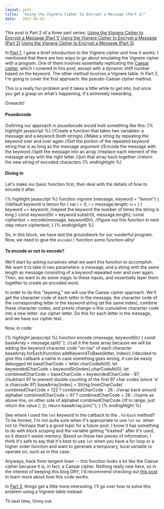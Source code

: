 ```yaml
---
layout: post
title:  "Using the Vignere Cipher to Encrypt a Message (Part 2)"
date:   2017-02-01
---
```

This post is Part 2 of a three part series:
[Using the Vignere Cipher to Encrypt a Message (Part 1)]()
[Using the Vignere Cipher to Encrypt a Message (Part 2)]()
[Using the Vignere Cipher to Encrypt a Message (Part 3)]()

In [Part 1](), I gave a brief introduction to the Vignere cipher and how it works. I mentioned that there are two ways to go about emulating the Vignere cipher with a program. One of them involves essentially replicating the [Caesar cipher](), which I covered in this post, except with a dynamic shift number based on the keyword. The other method involves a Vignere table. In Part 2, I'm going to cover the first approach: the pseudo-Caesar cipher method.

This is a really fun problem and it takes a little while to get into, but once you get a grasp on what's happening, it's extremely rewarding.

Onwards!

#### Psuedocode

Outlining our approach in psuedocode would look something like this:
{% highlight javascript %}
//Create a function that takes two variables: a message and a keyword (both strings)
//Make a string by repeating the keyword over and over again
//Get the portion of the repeated keyword string that is as long as the message argument
//Encode the message with the keyword
  //split the message into an array
  //replace each element of the message array with the right letter
  //join that array back together
//return the new string of encoded characters
{% endhighlight %}

#### Diving In

Let's make our basic function first, then deal with the details of how to encode it after.

{% highlight javascript %}
function vignere (message, keyword = "lemon") { //default keyword is lemon
  for ( var i = 0; i < message.length; i++ ) {
    keyword += keyword; //repeat the keyword the number of times the string is long
  }
  const keywordStr = keyword.substr(0, message.length);
  const ciphertext = encode(message, keywordStr); //figure out this function in next step
  return ciphertext;
}
{% endhighlight %}

So, in this block, we have laid the groundwork for our vunderful program. Now, we need to give the `encode()` function some function-ality!

#### To encode or not to encode?

We'll start by asking ourselves what we want this function to accomplish. We want it to take in two parameters: a message, and a string with the same length as message consisting of a keyword repeated over and over again. Then, we want to do some magic to these inputs, and essentially layer them together to create an encoded word.

In order to do this "layering," we will use the Caesar cipher approach. We'll get the character code of each letter in the message, the character code of the corresponding letter in the keyword string (at the same index), combine these character codes, and presto change-o this cumulative character code into a new letter: our cipher letter. Do this for each letter in the message, and we have our cipher text.

Now, in code:

{% highlight javascript %}
function encode (message, keywordStr) {
  const baseArray = message.split(''); //call it the base array because we will be adding the keyword character code "on top" of each character
  baseArray.forEach(function addKeywordToBase(letter, index){ //decided to give this callback a name in case something goes wrong, it can be easily debugged
    let baseCharCode = letter.charCodeAt(0);
    let keywordedCharCode = keywordStr[index].charCodeAt(0);
    let combinedCharCode = baseCharCode + keywordedCharCode - 97; //subtract 97 to prevent double counting of the first 97 char codes (since 'a' is charcode 97)
    baseArray[index] = String.fromCharCode(
      combinedCharCode > 122 ? combinedCharCode - 26 : //wrap back around alphabet
      combinedCharCode < 97  ? combinedCharCode + 26 : //same as above line, on other side of alphabet
      combinedCharCode //if in range, just return the value
    );
  });
  return baseArray.join('');
}
{% endhighlight %}

See where I used the `let` keyword in the callback to the `.forEach` method? To be honest, I'm not quite sure when it's appropriate to use `let` vs. when not to. Perhaps that's a good topic for a future post. I know it has something to do with block scoping and the variable getting "trashed" after it's used, so it doesn't waste memory. Based on these two pieces of information, I think it's safe to say that it's best to use `let` when you have a for loop or a higher order function and want to generate a temporary, local variable to operate on, such as in this case.

Anyways, back from tangent town -- this function looks a lot like the Caesar cipher because it is, in fact, a Caesar cipher. Nothing really new here, so in the interest of keeping this blog DRY, I'd recommend checking out [this post]() to learn more about how this code works.

In [Part 3](), things get a little more interesting. I'll go over how to solve this problem using a Vignere table instead.

Til next time, Vinny out.
